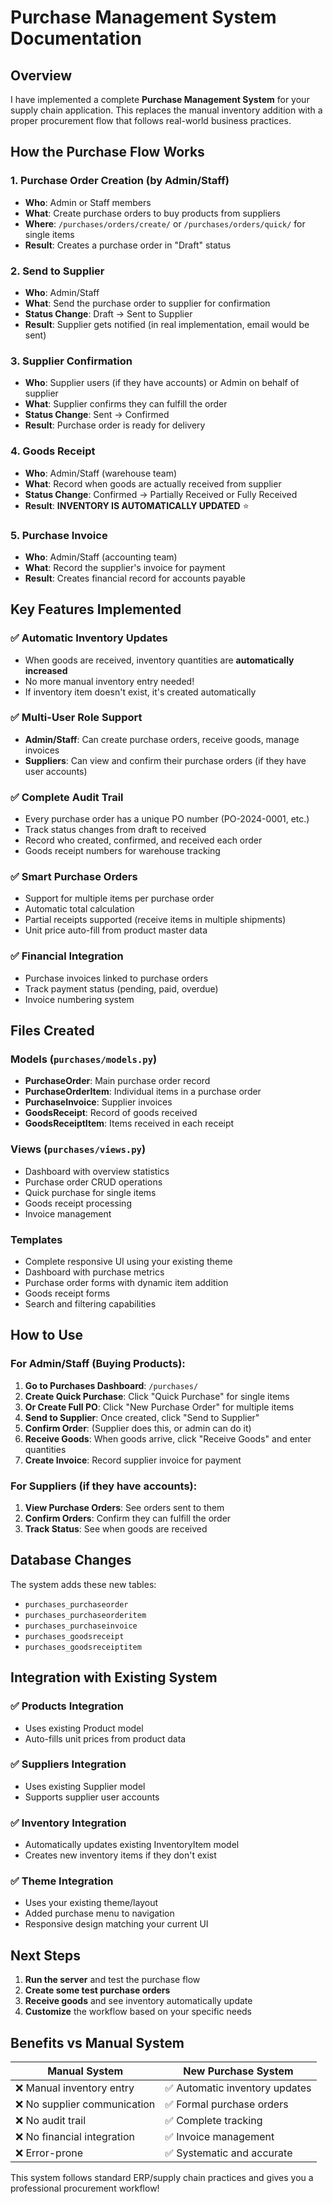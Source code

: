 # Purchase Management System Documentation

## Overview

I have implemented a complete **Purchase Management System** for your supply chain application. This replaces the manual inventory addition with a proper procurement flow that follows real-world business practices.

## How the Purchase Flow Works

### 1. **Purchase Order Creation (by Admin/Staff)**
- **Who**: Admin or Staff members
- **What**: Create purchase orders to buy products from suppliers
- **Where**: `/purchases/orders/create/` or `/purchases/orders/quick/` for single items
- **Result**: Creates a purchase order in "Draft" status

### 2. **Send to Supplier**
- **Who**: Admin/Staff 
- **What**: Send the purchase order to supplier for confirmation
- **Status Change**: Draft → Sent to Supplier
- **Result**: Supplier gets notified (in real implementation, email would be sent)

### 3. **Supplier Confirmation**
- **Who**: Supplier users (if they have accounts) or Admin on behalf of supplier
- **What**: Supplier confirms they can fulfill the order
- **Status Change**: Sent → Confirmed
- **Result**: Purchase order is ready for delivery

### 4. **Goods Receipt**
- **Who**: Admin/Staff (warehouse team)
- **What**: Record when goods are actually received from supplier
- **Status Change**: Confirmed → Partially Received or Fully Received
- **Result**: **INVENTORY IS AUTOMATICALLY UPDATED** ⭐

### 5. **Purchase Invoice**
- **Who**: Admin/Staff (accounting team)
- **What**: Record the supplier's invoice for payment
- **Result**: Creates financial record for accounts payable

## Key Features Implemented

### ✅ **Automatic Inventory Updates**
- When goods are received, inventory quantities are **automatically increased**
- No more manual inventory entry needed!
- If inventory item doesn't exist, it's created automatically

### ✅ **Multi-User Role Support**
- **Admin/Staff**: Can create purchase orders, receive goods, manage invoices
- **Suppliers**: Can view and confirm their purchase orders (if they have user accounts)

### ✅ **Complete Audit Trail**
- Every purchase order has a unique PO number (PO-2024-0001, etc.)
- Track status changes from draft to received
- Record who created, confirmed, and received each order
- Goods receipt numbers for warehouse tracking

### ✅ **Smart Purchase Orders**
- Support for multiple items per purchase order
- Automatic total calculation
- Partial receipts supported (receive items in multiple shipments)
- Unit price auto-fill from product master data

### ✅ **Financial Integration**
- Purchase invoices linked to purchase orders
- Track payment status (pending, paid, overdue)
- Invoice numbering system

## Files Created

### Models (`purchases/models.py`)
- **PurchaseOrder**: Main purchase order record
- **PurchaseOrderItem**: Individual items in a purchase order
- **PurchaseInvoice**: Supplier invoices
- **GoodsReceipt**: Record of goods received
- **GoodsReceiptItem**: Items received in each receipt

### Views (`purchases/views.py`)
- Dashboard with overview statistics
- Purchase order CRUD operations
- Quick purchase for single items
- Goods receipt processing
- Invoice management

### Templates
- Complete responsive UI using your existing theme
- Dashboard with purchase metrics
- Purchase order forms with dynamic item addition
- Goods receipt forms
- Search and filtering capabilities

## How to Use

### For Admin/Staff (Buying Products):

1. **Go to Purchases Dashboard**: `/purchases/`
2. **Create Quick Purchase**: Click "Quick Purchase" for single items
3. **Or Create Full PO**: Click "New Purchase Order" for multiple items
4. **Send to Supplier**: Once created, click "Send to Supplier"
5. **Confirm Order**: (Supplier does this, or admin can do it)
6. **Receive Goods**: When goods arrive, click "Receive Goods" and enter quantities
7. **Create Invoice**: Record supplier invoice for payment

### For Suppliers (if they have accounts):

1. **View Purchase Orders**: See orders sent to them
2. **Confirm Orders**: Confirm they can fulfill the order
3. **Track Status**: See when goods are received

## Database Changes

The system adds these new tables:
- `purchases_purchaseorder`
- `purchases_purchaseorderitem` 
- `purchases_purchaseinvoice`
- `purchases_goodsreceipt`
- `purchases_goodsreceiptitem`

## Integration with Existing System

### ✅ **Products Integration**
- Uses existing Product model
- Auto-fills unit prices from product data

### ✅ **Suppliers Integration**  
- Uses existing Supplier model
- Supports supplier user accounts

### ✅ **Inventory Integration**
- Automatically updates existing InventoryItem model
- Creates new inventory items if they don't exist

### ✅ **Theme Integration**
- Uses your existing theme/layout
- Added purchase menu to navigation
- Responsive design matching your current UI

## Next Steps

1. **Run the server** and test the purchase flow
2. **Create some test purchase orders**
3. **Receive goods** and see inventory automatically update
4. **Customize** the workflow based on your specific needs

## Benefits vs Manual System

| Manual System | New Purchase System |
|--------------|-------------------|
| ❌ Manual inventory entry | ✅ Automatic inventory updates |
| ❌ No supplier communication | ✅ Formal purchase orders |
| ❌ No audit trail | ✅ Complete tracking |
| ❌ No financial integration | ✅ Invoice management |
| ❌ Error-prone | ✅ Systematic and accurate |

This system follows standard ERP/supply chain practices and gives you a professional procurement workflow!
